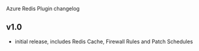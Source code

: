 Azure Redis Plugin changelog

v1.0
-----
- initial release, includes Redis Cache, Firewall Rules and Patch Schedules
